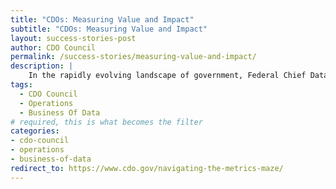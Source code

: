 ```yaml
---
title: "CDOs: Measuring Value and Impact"
subtitle: "CDOs: Measuring Value and Impact"
layout: success-stories-post
author: CDO Council
permalink: /success-stories/measuring-value-and-impact/
description: |
    In the rapidly evolving landscape of government, Federal Chief Data Officers (CDOs) have emerged as crucial leaders tasked with harnessing the power of data to drive organizational success. However, the relative newness of this role brings forth unique challenges, particularly in the realm of measuring and communicating the value of their efforts. Drawing inspiration from diverse domains, this paper explores considerations for establishing Federal CDO performance metrics.
tags:
  - CDO Council
  - Operations
  - Business Of Data
# required, this is what becomes the filter
categories:
- cdo-council
- operations
- business-of-data
redirect_to: https://www.cdo.gov/navigating-the-metrics-maze/ 
---
```

